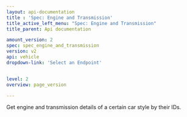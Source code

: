 ```yaml
---
layout: api-documentation
title : 'Spec: Engine and Transmission'
title_active_left_menu: "Spec: Engine and Transmission"
title_parent: Api documentation

amount_version: 2
spec: spec_engine_and_transmission
version: v2
api: vehicle
dropdown-link: 'Select an Endpoint'


level: 2
overview: page_version

---
```


Get engine and transmission details of a certain car style by their IDs.
